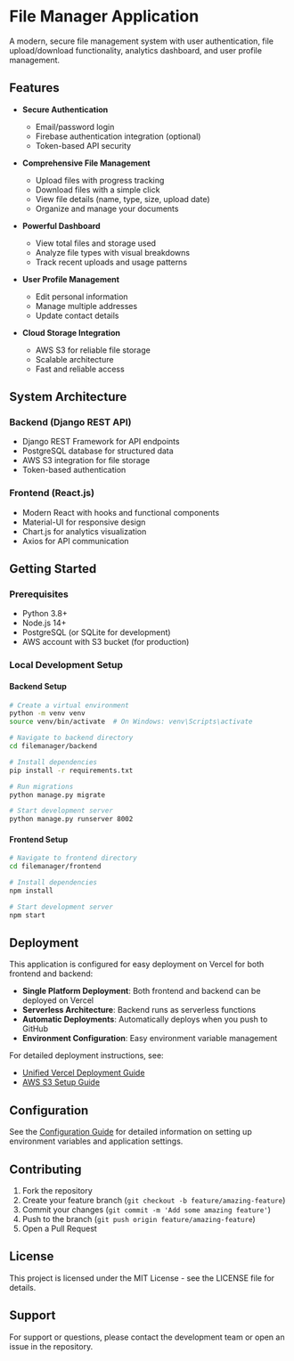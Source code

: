 # File Manager Application

A modern, secure file management system with user authentication, file upload/download functionality, analytics dashboard, and user profile management.

## Features

- **Secure Authentication**
  - Email/password login
  - Firebase authentication integration (optional)
  - Token-based API security

- **Comprehensive File Management**
  - Upload files with progress tracking
  - Download files with a simple click
  - View file details (name, type, size, upload date)
  - Organize and manage your documents

- **Powerful Dashboard**
  - View total files and storage used
  - Analyze file types with visual breakdowns
  - Track recent uploads and usage patterns

- **User Profile Management**
  - Edit personal information
  - Manage multiple addresses
  - Update contact details

- **Cloud Storage Integration**
  - AWS S3 for reliable file storage
  - Scalable architecture
  - Fast and reliable access

## System Architecture

### Backend (Django REST API)
- Django REST Framework for API endpoints
- PostgreSQL database for structured data
- AWS S3 integration for file storage
- Token-based authentication

### Frontend (React.js)
- Modern React with hooks and functional components
- Material-UI for responsive design
- Chart.js for analytics visualization
- Axios for API communication

## Getting Started

### Prerequisites
- Python 3.8+
- Node.js 14+
- PostgreSQL (or SQLite for development)
- AWS account with S3 bucket (for production)

### Local Development Setup

#### Backend Setup
```bash
# Create a virtual environment
python -m venv venv
source venv/bin/activate  # On Windows: venv\Scripts\activate

# Navigate to backend directory
cd filemanager/backend

# Install dependencies
pip install -r requirements.txt

# Run migrations
python manage.py migrate

# Start development server
python manage.py runserver 8002
```

#### Frontend Setup
```bash
# Navigate to frontend directory
cd filemanager/frontend

# Install dependencies
npm install

# Start development server
npm start
```

## Deployment

This application is configured for easy deployment on Vercel for both frontend and backend:

- **Single Platform Deployment**: Both frontend and backend can be deployed on Vercel
- **Serverless Architecture**: Backend runs as serverless functions
- **Automatic Deployments**: Automatically deploys when you push to GitHub
- **Environment Configuration**: Easy environment variable management

For detailed deployment instructions, see:
- [Unified Vercel Deployment Guide](./docs/VERCEL_DEPLOYMENT.md)
- [AWS S3 Setup Guide](./docs/AWS_SETUP.md)

## Configuration

See the [Configuration Guide](./docs/CONFIGURATION.md) for detailed information on setting up environment variables and application settings.

## Contributing

1. Fork the repository
2. Create your feature branch (`git checkout -b feature/amazing-feature`)
3. Commit your changes (`git commit -m 'Add some amazing feature'`)
4. Push to the branch (`git push origin feature/amazing-feature`)
5. Open a Pull Request

## License

This project is licensed under the MIT License - see the LICENSE file for details.

## Support

For support or questions, please contact the development team or open an issue in the repository. 